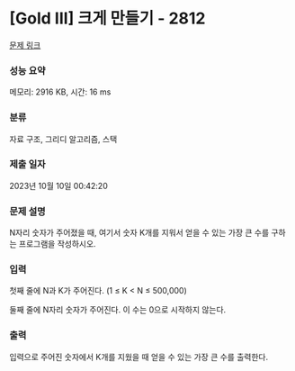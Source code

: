 # [Gold III] 크게 만들기 - 2812 

[문제 링크](https://www.acmicpc.net/problem/2812) 

### 성능 요약

메모리: 2916 KB, 시간: 16 ms

### 분류

자료 구조, 그리디 알고리즘, 스택

### 제출 일자

2023년 10월 10일 00:42:20

### 문제 설명

<p>N자리 숫자가 주어졌을 때, 여기서 숫자 K개를 지워서 얻을 수 있는 가장 큰 수를 구하는 프로그램을 작성하시오.</p>

### 입력 

 <p>첫째 줄에 N과 K가 주어진다. (1 ≤ K < N ≤ 500,000)</p>

<p>둘째 줄에 N자리 숫자가 주어진다. 이 수는 0으로 시작하지 않는다.</p>

### 출력 

 <p>입력으로 주어진 숫자에서 K개를 지웠을 때 얻을 수 있는 가장 큰 수를 출력한다.</p>

